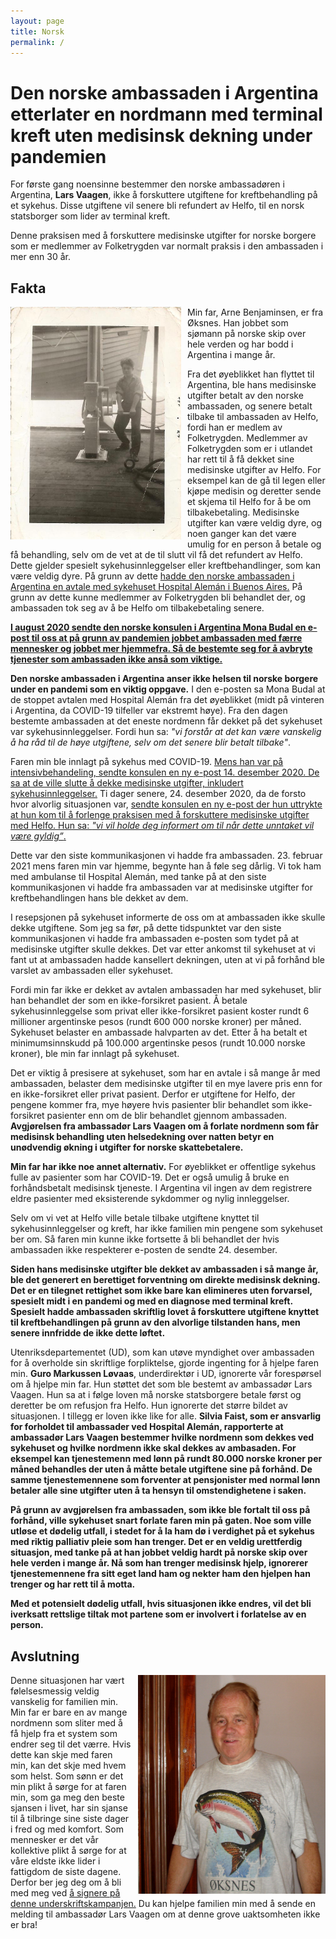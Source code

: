 ```yaml
---
layout: page
title: Norsk
permalink: /
---
```



# Den norske ambassaden i Argentina etterlater en nordmann med terminal kreft uten medisinsk dekning under pandemien

For første gang noensinne bestemmer den norske ambassadøren i Argentina, **Lars Vaagen**, ikke å forskuttere utgiftene for kreftbehandling på et sykehus. Disse utgiftene vil senere bli refundert av Helfo, til en norsk statsborger som lider av terminal kreft.

Denne praksisen med å forskuttere medisinske utgifter for norske borgere som er medlemmer av Folketrygden var normalt praksis i den ambassaden i mer enn 30 år.

## Fakta

<img src='https://raw.githubusercontent.com/helparne/helparne.github.io/master/images/Arne_Working.jpg' alt='Arne Working at age 14' width="273" height="372" align="left" style="padding-right: 10px;"/>

Min far, Arne Benjaminsen, er fra Øksnes. Han jobbet som sjømann på norske skip over hele verden og har bodd i Argentina i mange år.

Fra det øyeblikket han flyttet til Argentina, ble hans medisinske utgifter betalt av den norske ambassaden, og senere betalt tilbake til ambassaden av Helfo, fordi han er medlem av Folketrygden. Medlemmer av Folketrygden som er i utlandet har rett til å få dekket sine medisinske utgifter av Helfo. For eksempel kan de gå til legen eller kjøpe medisin og deretter sende et skjema til Helfo for å be om tilbakebetaling. Medisinske utgifter kan være veldig dyre, og noen ganger kan det være umulig for en person å betale og få behandling, selv om de vet at de til slutt vil få det refundert av Helfo. Dette gjelder spesielt sykehusinnleggelser eller kreftbehandlinger, som kan være veldig dyre. På grunn av dette <a href="https://www.hospitalaleman.org.ar/nuestro-hospital/atencion/coberturas-medicas/" target="_blank" rel="noopener noreferrer"> hadde den norske ambassaden i Argentina en avtale med sykehuset Hospital Alemán i Buenos Aires.</a> På grunn av dette kunne medlemmer av Folketrygden bli behandlet der, og ambassaden tok seg av å be Helfo om tilbakebetaling senere.

**<a href="https://github.com/helparne/helparne.github.io/raw/master/1_Email_28_August_2020_English.pdf" target="_blank" rel="noopener noreferrer"> I august 2020 sendte den norske konsulen i Argentina Mona Budal en e-post til oss at på grunn av pandemien jobbet ambassaden med færre mennesker og jobbet mer hjemmefra. Så de bestemte seg for å avbryte tjenester som ambassaden ikke anså som viktige.</a>**

**Den norske ambassaden i Argentina anser ikke helsen til norske borgere under en pandemi som en viktig oppgave.** I den e-posten sa Mona Budal at de stoppet avtalen med Hospital Alemán fra det øyeblikket (midt på vinteren i Argentina, da COVID-19 tilfeller var ekstremt høye). Fra den dagen bestemte ambassaden at det eneste nordmenn får dekket på det sykehuset var sykehusinnleggelser. Fordi hun sa: *"vi forstår at det kan være vanskelig å ha råd til de høye utgiftene, selv om det senere blir betalt tilbake"*.

Faren min ble innlagt på sykehus med COVID-19. <a href="https://github.com/helparne/helparne.github.io/raw/master/2_Email_14_Dec_2020_English.pdf" target="_blank" rel="noopener noreferrer"> Mens han var på intensivbehandeling, sendte konsulen en ny e-post 14. desember 2020. De sa at de ville slutte å dekke medisinske utgifter, inkludert sykehusinnleggelser.</a> Ti dager senere, 24. desember 2020, da de forsto hvor alvorlig situasjonen var, <a href="https://github.com/helparne/helparne.github.io/raw/master/3_Email_24_December_2020_English.pdf" target="_blank" rel="noopener noreferrer"> sendte konsulen en ny e-post der hun uttrykte at hun kom til å forlenge praksisen med å forskuttere medisinske utgifter med Helfo. Hun sa: *"vi vil holde deg informert om til når dette unntaket vil være gyldig”*.</a>

Dette var den siste kommunikasjonen vi hadde fra ambassaden. 23. februar 2021 mens faren min var hjemme, begynte han å føle seg dårlig. Vi tok ham med ambulanse til Hospital Alemán, med tanke på at den siste kommunikasjonen vi hadde fra ambassaden var at medisinske utgifter for kreftbehandlingen hans ble dekket av dem.

I resepsjonen på sykehuset informerte de oss om at ambassaden ikke skulle dekke utgiftene. Som jeg sa før, på dette tidspunktet var den siste kommunikasjonen vi hadde fra ambassaden e-posten som tydet på at medisinske utgifter skulle dekkes. Det var etter ankomst til sykehuset at vi fant ut at ambassaden hadde kansellert dekningen, uten at vi på forhånd ble varslet av ambassaden eller sykehuset.

Fordi min far ikke er dekket av avtalen ambassaden har med sykehuset, blir han behandlet der som en ikke-forsikret pasient. Å betale sykehusinnleggelse som privat eller ikke-forsikret pasient koster rundt 6 millioner argentinske pesos (rundt 600 000 norske kroner) per måned. Sykehuset belaster en ambassade halvparten av det. Etter å ha betalt et minimumsinnskudd på 100.000 argentinske pesos (rundt 10.000 norske kroner), ble min far innlagt på sykehuset.

Det er viktig å presisere at sykehuset, som har en avtale i så mange år med ambassaden, belaster dem medisinske utgifter til en mye lavere pris enn for en ikke-forsikret eller privat pasient. Derfor er utgiftene for Helfo, der pengene kommer fra, mye høyere hvis pasienter blir behandlet som ikke-forsikret pasienter enn om de blir behandlet gjennom ambassaden. **Avgjørelsen fra ambassadør Lars Vaagen om å forlate nordmenn som får medisinsk behandling uten helsedekning over natten betyr en unødvendig økning i utgifter for norske skattebetalere.**

**Min far har ikke noe annet alternativ.** For øyeblikket er offentlige sykehus fulle av pasienter som har COVID-19. Det er også umulig å bruke en forhåndsbetalt medisinsk tjeneste. I Argentina vil ingen av dem registrere eldre pasienter med eksisterende sykdommer og nylig innleggelser.

Selv om vi vet at Helfo ville betale tilbake utgiftene knyttet til sykehusinnleggelser og kreft, har ikke familien min pengene som sykehuset ber om. Så faren min kunne ikke fortsette å bli behandlet der hvis ambassaden ikke respekterer e-posten de sendte 24. desember.

**Siden hans medisinske utgifter ble dekket av ambassaden i så mange år, ble det generert en berettiget forventning om direkte medisinsk dekning. Det er en tilegnet rettighet som ikke bare kan elimineres uten forvarsel, spesielt midt i en pandemi og med en diagnose med terminal kreft. Spesielt hadde ambassaden skriftlig lovet å forskuttere utgiftene knyttet til kreftbehandlingen på grunn av den alvorlige tilstanden hans, men senere innfridde de ikke dette løftet.**

Utenriksdepartementet (UD), som kan utøve myndighet over ambassaden for å overholde sin skriftlige forpliktelse, gjorde ingenting for å hjelpe faren min. **Guro Markussen Løvaas**, underdirektør i UD, ignorerte vår forespørsel om å hjelpe min far. Hun støttet det som ble bestemt av ambassadør Lars Vaagen. Hun sa at i følge loven må norske statsborgere betale først og deretter be om refusjon fra Helfo. Hun ignorerte det større bildet av situasjonen. I tillegg er loven ikke like for alle. **Silvia Faist, som er ansvarlig for forholdet til ambassader ved Hospital Alemán, rapporterte at ambassadør Lars Vaagen bestemmer hvilke nordmenn som dekkes ved sykehuset og hvilke nordmenn ikke skal dekkes av ambasaden. For eksempel kan tjenestemenn med lønn på rundt 80.000 norske kroner per måned behandles der uten å måtte betale utgiftene sine på forhånd. De samme tjenestemennene som forventer at pensjonister med normal lønn betaler alle sine utgifter uten å ta hensyn til omstendighetene i saken.**

**På grunn av avgjørelsen fra ambassaden, som ikke ble fortalt til oss på forhånd, ville sykehuset snart forlate faren min på gaten. Noe som ville utløse et dødelig utfall, i stedet for å la ham dø i verdighet på et sykehus med riktig palliativ pleie som han trenger. Det er en veldig urettferdig situasjon, med tanke på at han jobbet veldig hardt på norske skip over hele verden i mange år. Nå som han trenger medisinsk hjelp, ignorerer tjenestemennene fra sitt eget land ham og nekter ham den hjelpen han trenger og har rett til å motta.**

**Med et potensielt dødelig utfall, hvis situasjonen ikke endres, vil det bli iverksatt rettslige tiltak mot partene som er involvert i forlatelse av en person.**

## Avslutning

<img src='https://raw.githubusercontent.com/helparne/helparne.github.io/master/images/Arne_home.jpg' alt='Arne at home' width="300" height="350" align="right" style="padding-left: 10px;"/>

Denne situasjonen har vært følelsesmessig veldig vanskelig for familien min. Min far er bare en av mange nordmenn som sliter med å få hjelp fra et system som endrer seg til det værre. Hvis dette kan skje med faren min, kan det skje med hvem som helst. Som sønn er det min plikt å sørge for at faren min, som ga meg den beste sjansen i livet, har sin sjanse til å tilbringe sine siste dager i fred og med komfort. Som mennesker er det vår kollektive plikt å sørge for at våre eldste ikke lider i fattigdom de siste dagene. Derfor ber jeg deg om å bli med meg ved <a href="https://www.change.org/p/norwegian-embassy-in-argentina-return-medical-coverage-to-a-norwegian-citizen-in-argentina" target="_blank" rel="noopener noreferrer"> å signere på denne underskriftskampanjen.</a> Du kan hjelpe familien min med å sende en melding til ambassadør Lars Vaagen om at denne grove uaktsomheten ikke er bra!

